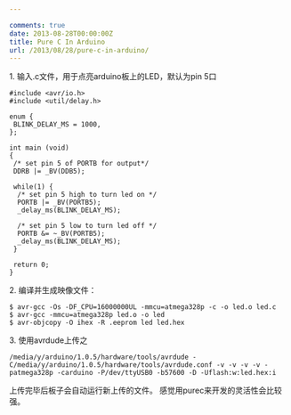 ```yaml
---

comments: true
date: 2013-08-28T00:00:00Z
title: Pure C In Arduino
url: /2013/08/28/pure-c-in-arduino/
---
```


1\. 输入.c文件，用于点亮arduino板上的LED，默认为pin 5口
```
#include <avr/io.h>
#include <util/delay.h>
 
enum {
 BLINK_DELAY_MS = 1000,
};
 
int main (void)
{
 /* set pin 5 of PORTB for output*/
 DDRB |= _BV(DDB5);
 
 while(1) {
  /* set pin 5 high to turn led on */
  PORTB |= _BV(PORTB5);
  _delay_ms(BLINK_DELAY_MS);
 
  /* set pin 5 low to turn led off */
  PORTB &= ~_BV(PORTB5);
  _delay_ms(BLINK_DELAY_MS);
 }
 
 return 0;
}
```

2\. 编译并生成映像文件：
```
$ avr-gcc -Os -DF_CPU=16000000UL -mmcu=atmega328p -c -o led.o led.c
$ avr-gcc -mmcu=atmega328p led.o -o led
$ avr-objcopy -O ihex -R .eeprom led led.hex
```

3\. 使用avrdude上传之
```
/media/y/arduino/1.0.5/hardware/tools/avrdude -C/media/y/arduino/1.0.5/hardware/tools/avrdude.conf -v -v -v -v -patmega328p -carduino -P/dev/ttyUSB0 -b57600 -D -Uflash:w:led.hex:i
```

上传完毕后板子会自动运行新上传的文件。
感觉用purec来开发的灵活性会比较强。

